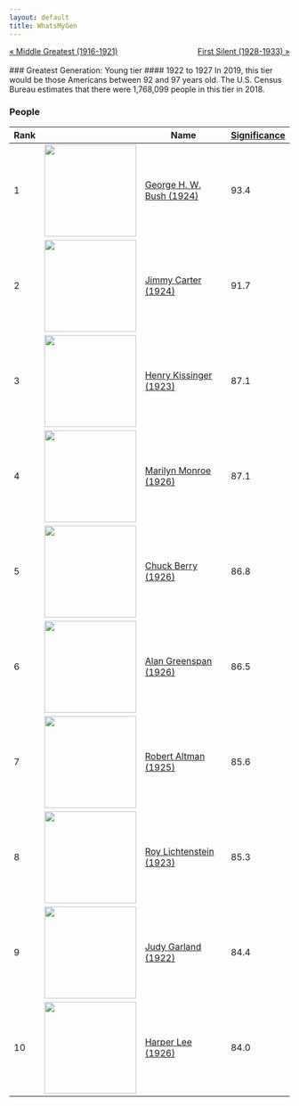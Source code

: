 ```yaml
---
layout: default
title: WhatsMyGen
---
```

<div style="overflow: hidden"><a href="/mike-gen/generations/greatest-middle.html" class="previous" style="float: left !important">&laquo; Middle Greatest (1916-1921)</a><a href="/mike-gen/generations/silent-first.html" class="next" style="float: right !important">First Silent (1928-1933) &raquo;</a></div>
<br>
### Greatest Generation: Young tier
#### 1922 to 1927
In 2019, this tier would be those Americans between 92 and 97 years old. The U.S. Census Bureau estimates that there were 1,768,099 people in this tier in 2018. 

### People

Rank |     | Name                               | <a href="/mike-gen/FAQ.html#Significance">Significance</a> 
---- | --- | ---------------------------------- | -------- 
1    | <img src="https://upload.wikimedia.org/wikipedia/commons/9/90/George_H._W._Bush%2C_President_of_the_United_States%2C_1989_official_portrait_%28cropped%29.jpg" width="165" /> | [George H. W. Bush (1924)](https://en.wikipedia.org/wiki/George_H._W._Bush) | 93.4
2    | <img src="https://upload.wikimedia.org/wikipedia/commons/5/5a/JimmyCarterPortrait2.jpg" width="165" /> | [Jimmy Carter (1924)](https://en.wikipedia.org/wiki/Jimmy_Carter) | 91.7
3    | <img src="https://upload.wikimedia.org/wikipedia/commons/3/3a/Henry_Kissinger_Shankbone_Metropolitan_Opera_2009.jpg" width="165" /> | [Henry Kissinger (1923)](https://en.wikipedia.org/wiki/Henry_Kissinger) | 87.1
4    | <img src="https://upload.wikimedia.org/wikipedia/commons/4/4e/Monroecirca1953.jpg" width="165" /> | [Marilyn Monroe (1926)](https://en.wikipedia.org/wiki/Marilyn_Monroe) | 87.1
5    | <img src="https://upload.wikimedia.org/wikipedia/commons/2/20/Chuck_Berry_1957.jpg" width="165" /> | [Chuck Berry (1926)](https://en.wikipedia.org/wiki/Chuck_Berry) | 86.8
6    | <img src="https://upload.wikimedia.org/wikipedia/commons/e/e9/Alan_Greenspan_color_photo_portrait.jpg" width="165" /> | [Alan Greenspan (1926)](https://en.wikipedia.org/wiki/Alan_Greenspan) | 86.5
7    | <img src="https://upload.wikimedia.org/wikipedia/commons/9/93/Robert_Altman_02_%28cropped%29.jpg" width="165" /> | [Robert Altman (1925)](https://en.wikipedia.org/wiki/Robert_Altman) | 85.6
8    | <img src="https://upload.wikimedia.org/wikipedia/commons/4/4f/Roy_Lichtenstein.jpg" width="165" /> | [Roy Lichtenstein (1923)](https://en.wikipedia.org/wiki/Roy_Lichtenstein) | 85.3
9    | <img src="https://upload.wikimedia.org/wikipedia/commons/4/46/Judy_Garland_1943_publicity_photo.jpg" width="165" /> | [Judy Garland (1922)](https://en.wikipedia.org/wiki/Judy_Garland) | 84.4
10   | <img src="https://upload.wikimedia.org/wikipedia/commons/5/5f/HarperLee_2007Nov05.jpg" width="165" /> | [Harper Lee (1926)](https://en.wikipedia.org/wiki/Harper_Lee) | 84.0
